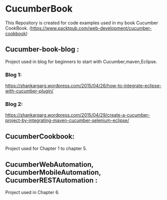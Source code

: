 # CucumberBook

This Repository is created for code examples used in my book Cucumber CookBook. (https://www.packtpub.com/web-development/cucumber-cookbook)

## Cucumber-book-blog : 
Project used in blog for beginners to start with Cucumber,maven,Eclipse. 
### Blog 1: 
https://shankargarg.wordpress.com/2015/04/26/how-to-integrate-eclipse-with-cucumber-plugin/

### Blog 2:
https://shankargarg.wordpress.com/2015/04/29/create-a-cucumber-project-by-integrating-maven-cucumber-selenium-eclipse/

## CucumberCookbook: 
Project used for Chapter 1 to chapter 5.

## CucumberWebAutomation, CucumberMobileAutomation, CucumberRESTAutomation : 
Project used in Chapter 6.
